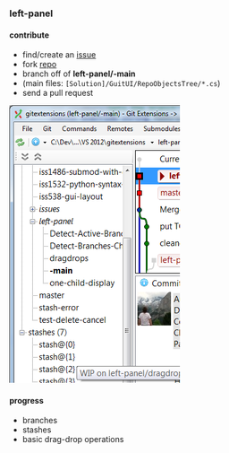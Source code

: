 ### left-panel

#### contribute
* find/create an [issue](https://github.com/bergerjac/gitextensions/issues)
* fork [repo](https://github.com/bergerjac/gitextensions)
* branch off of **left-panel/-main**
* (main files: <code>[Solution]/GuitUI/RepoObjectsTree/*.cs</code>)
* send a pull request

<img src="UiProgress.png">

#### progress
* branches  
* stashes
* basic drag-drop operations